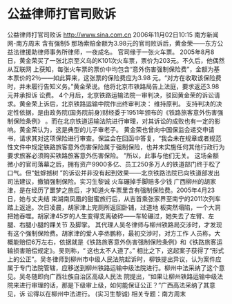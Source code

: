 # 公益律师打官司败诉

公益律师打官司败诉
http://www.sina.com.cn 2006年11月02日10:15 南方新闻网-南方周末
含有强制5
那场索赔金额为3.98元的官司败诉后，黄金荣——东方公益法律援助律师事务所律师，一夜成名。
官司缘于一张火车票。
2005年8月8日，黄金荣买了一张北京至义乌的K101次火车票，票价为203元。不久后，他偶然从互联网 上获知，每张火车票的票价中均包含“意外伤害强制保险费”，金额为基本票价的2％——如此算来，这张票的保险费应为3.98 元。“对方在收取该保险费时，并未履行告知义务。”黄金荣说。他将北京市铁路局告上法庭，要求返还3.98元并承担诉 讼费。
4个月后，北京铁路运输法院一审判决，驳回黄金荣的诉讼请求。黄金荣上诉后，北京铁路运输中院作出终审判决： 维持原判。
支持判决的决定性依据，是由政务院(国务院前身)财经委于1951年颁布的《铁路旅客意外伤害强制保险条例》 。而在北京铁道运输法院进行审理，对其诉讼的成败也有一定的影响。黄金荣认为，这是典型的儿子审老子。
黄金荣也曾向中国保监会递交申请书，请求其对这项保险进行审查。保监会在回函中答复，“我会未在规章或者规范 性文件中规定铁路旅客意外伤害保险属于强制保险，也并未实施任何其他行政行为要求旅客必须购买铁路旅客意外伤害保险。 ”所以，此事与他们无关。
这场金额微小的官司落幕之后，拥有资产9900多亿、员工250多万人的铁道部门终于松了口气。但“蚍蜉撼树 ”的诉讼并非没有起到效果——北京铁路法院已向铁道部发出司法建议，撤销强制保险。实习生黎诚
火车碾掉手脚赔多少钱
广西柳州的胡家津，是在经历了噩梦之旅后，才知道火车票里含有强制保险费。2005年4月23日，她与丈夫结 束湖南凤凰的甜蜜旅行后，从吉首乘张家界至南宁的2011次列车踏上返途。次日凌晨，胡家津上完厕所返回卧铺，过道地 板突然塌陷，一个大洞把她吞噬。胡家津45岁的人生变得支离破碎——车轮碾过，她失去了左臂、左腿、右腿小腿的踝关节 及脚掌。
其代理人吴冬律师与柳州铁路局交涉时，才发现有这个强制保险费。胡家津的爱人李丞鹏称，最初交涉时，对方工作 人员称，大概能赔偿6万左右，依据就是《铁路旅客意外伤害强制保险条例》和《铁路旅客运输损害赔偿规定》。吴则称，“ 这也太不人道了。”
相比之下，这起案子获得了“形式上的公正”。吴冬律师到柳州市中级人民法院起诉时，柳铁提出异议，认为案件应 属于专门法院管辖，应移送到柳州铁路运输中级法院进行。柳州中法采纳了这个意见。吴冬随即向广西壮族自治区高级人民法 院提出，“如果让柳州铁路运输中级法院来进行审理的话，那是下级审上级，如何能保证公正？”广西高法采纳了其意见，诉 讼得以在柳州中法进行。 (实习生黎诚)
相关专题：南方周末 

